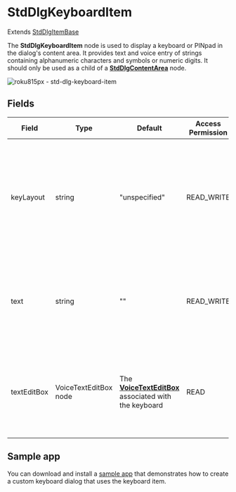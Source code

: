 StdDlgKeyboardItem
==================

Extends [StdDlgItemBase](/docs/references/scenegraph/standard-dialog-framework-nodes/std-dlg-item-base.md "**StdDlgItemBase**")

The **StdDlgKeyboardItem** node is used to display a keyboard or PINpad in the dialog's content area. It provides text and voice entry of strings containing alphanumeric characters and symbols or numeric digits. It should only be used as a child of a [**StdDlgContentArea**](/docs/references/scenegraph/standard-dialog-framework-nodes/std-dlg-content-area.md) node.

![roku815px - std-dlg-keyboard-item](https://image.roku.com/ZHZscHItMTc2/std-dlg-keyboard-item.jpg)

Fields
------

| Field | Type | Default | Access Permission | Description |
| --- | --- | --- | --- | --- |
| keyLayout | string | "unspecified" | READ\_WRITE | Specifies the type of keyboard to be displayed:  <br><br>*   "unspecified": no keyboard is displayed.<br>*   "keyboard": A [**DynamicKeyboard**](/docs/references/scenegraph/dynamic-voice-keyboard-nodes/dynamic-keyboard.md) node is displayed.<br>*   "pinpad": A [**DynamicPinPad**](/docs/references/scenegraph/dynamic-voice-keyboard-nodes/dynamic-pinpad.md) node is displayed. |
| text | string | ""  | READ\_WRITE | The default string to be displayed in the keyboard's text edit box. When the user enters the text, this field is updated with the currently entered string. |
| textEditBox | VoiceTextEditBox node | The [**VoiceTextEditBox**](/docs/references/scenegraph/dynamic-voice-keyboard-nodes/voice-text-edit-box.md) associated with the keyboard | READ | The internal [**VoiceTextEditBox** node](/docs/references/scenegraph/dynamic-voice-keyboard-nodes/voice-text-edit-box.md) used by this dialog's internal keyboard. This field should be used only to access the fields of this internal node. |

Sample app
----------

You can download and install a [sample app](https://github.com/rokudev/standard-dialog-framework) that demonstrates how to create a custom keyboard dialog that uses the keyboard item.